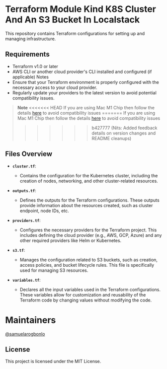 # Terraform Module  Kind K8S Cluster And An S3 Bucket In Localstack

This repository contains Terraform configurations for setting up and managing infrastructure.

## Requirements
- Terraform v1.0 or later
- AWS CLI or another cloud provider's CLI installed and configured (if applicable)
Notes
- Ensure that your Terraform environment is properly configured with the necessary access to your cloud provider.
- Regularly update your providers to the latest version to avoid potential compatibility issues.

> **Note**
<<<<<<< HEAD
> If you are using Mac M1 Chip then follow the details [here](https://discuss.hashicorp.com/t/template-v2-2-0-does-not-have-a-package-available-mac-m1/35099/39#:~:text=Please%20follow%20the%20steps%20given%20below,to%20%40AyushKumar55%20for%20the%20help) to avoid compatibility issues
=======
> If you are using Mac M1 Chip then follow the details [here](https://discuss.hashicorp.com/t/template-v2-2-0-does-not-have-a-package-available-mac-m1/35099/39#:~:text=Please%20follow%20the%20steps%20given%20below,to%20%40AyushKumar55%20for%20the%20help.) to avoid compatibility issues
>>>>>>> b427777 (Nits: Added feedback details on version changes and README cleanups)

## Files Overview

- **`cluster.tf`**:
  - Contains the configuration for the Kubernetes cluster, including the creation of nodes, networking, and other cluster-related resources.

- **`outputs.tf`**:
  - Defines the outputs for the Terraform configurations. These outputs provide information about the resources created, such as cluster endpoint, node IDs, etc.

- **`providers.tf`**:
  - Configures the necessary providers for the Terraform project. This includes defining the cloud provider (e.g., AWS, GCP, Azure) and any other required providers like Helm or Kubernetes.

- **`s3.tf`**:
  - Manages the configuration related to S3 buckets, such as creation, access policies, and bucket lifecycle rules. This file is specifically used for managing S3 resources.

- **`variables.tf`**:
  - Declares all the input variables used in the Terraform configurations. These variables allow for customization and reusability of the Terraform code by changing values without modifying the code.

# Maintainers
[@samuelarogbonlo](https://github.com/samuelarogbonlo)

## License
This project is licensed under the MIT License.
